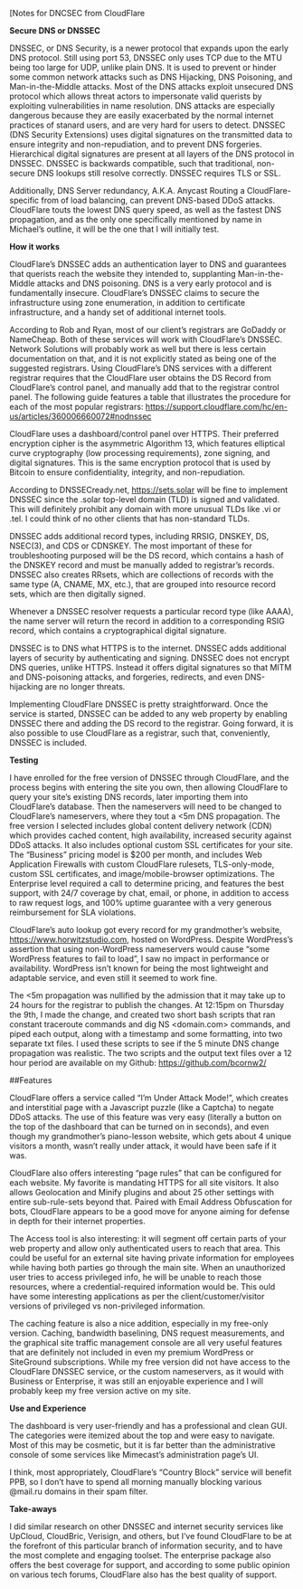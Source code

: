 [Notes for DNCSEC from CloudFlare
 

**Secure DNS or DNSSEC**

DNSSEC, or DNS Security, is a newer protocol that expands upon the early DNS protocol. Still using port 53, DNSSEC only uses TCP due to the MTU being too large for UDP, unlike plain DNS. It is used to prevent or hinder some common network attacks such as DNS Hijacking, DNS Poisoning, and Man-in-the-Middle attacks. Most of the DNS attacks exploit unsecured DNS protocol which allows threat actors to impersonate valid querists by exploiting vulnerabilities in name resolution. DNS attacks are especially dangerous because they are easily exacerbated by the normal internet practices of stanard users, and are very hard for users to detect. DNSSEC (DNS Security Extensions) uses digital signatures on the transmitted data to ensure integrity and non-repudiation, and to prevent DNS forgeries. Hierarchical digital signatures are present at all layers of the DNS protocol in DNSSEC. DNSSEC is backwards compatible, such that traditional, non-secure DNS lookups still resolve correctly. DNSSEC requires TLS or SSL. 

Additionally, DNS Server redundancy, A.K.A. Anycast Routing a CloudFlare-specific from of load balancing, can prevent DNS-based DDoS attacks. CloudFlare touts the lowest DNS query speed, as well as the fastest DNS propagation, and as the only one specifically mentioned by name in Michael’s outline, it will be the one that I will initially test.

**How it works**

CloudFlare’s DNSSEC adds an authentication layer to DNS and guarantees that querists reach the website they intended to, supplanting Man-in-the-Middle attacks and DNS poisoning. DNS is a very early protocol and is fundamentally insecure. CloudFlare’s DNSSEC claims to secure the infrastructure using zone enumeration, in addition to certificate infrastructure, and a handy set of additional internet tools.

According to Rob and Ryan, most of our client’s registrars are GoDaddy or NameCheap. Both of these services  will work with CloudFlare’s DNSSEC. Network Solutions will probably work as well but there is less certain documentation on that, and it is not explicitly stated as being one of the suggested registrars. Using CloudFlare’s DNS services with a different registrar requires that the CloudFlare user obtains the DS Record from CloudFlare’s control panel, and manually add that to the registrar control panel. The following guide features a table that illustrates the procedure for each of the most popular registrars: https://support.cloudflare.com/hc/en-us/articles/360006660072#nodnssec


CloudFlare uses a dashboard/control panel over HTTPS. Their preferred encryption cipher is the asymmetric Algorithm 13, which features elliptical curve cryptography (low processing requirements), zone signing, and digital signatures. This is the same encryption protocol that is used by Bitcoin to ensure confidentiality, integrity, and non-repudiation. 

According to DNSSECready.net, https://sets.solar will be fine to implement DNSSEC since the .solar top-level domain (TLD) is signed and validated. This will definitely prohibit any domain with more unusual TLDs like .vi or .tel. I could think of no other clients that has non-standard TLDs.

DNSSEC adds additional record types, including RRSIG, DNSKEY, DS, NSEC(3), and CDS or CDNSKEY. The most important of these for troubleshooting purposed will be the DS record, which contains a hash of the DNSKEY record and must be manually added to registrar’s records. DNSSEC also creates RRsets, which are collections of records with the same type (A, CNAME, MX, etc.), that are grouped into resource record sets, which are then digitally signed.

Whenever a DNSSEC resolver requests a particular record type (like AAAA), the name server will return the record in addition to a corresponding RSIG record, which contains a cryptographical digital signature. 

DNSSEC is to DNS what HTTPS is to the internet. DNSSEC adds additional layers of security by authenticating and signing. DNSSEC does not encrypt DNS queries, unlike HTTPS. Instead it offers digital signatures so that MITM and DNS-poisoning attacks, and forgeries, redirects, and even DNS-hijacking are no longer threats. 

Implementing CloudFlare DNSSEC is pretty straightforward. Once the service is started, DNSSEC can be added to any web property by enabling DNSSEC there and adding the DS record to the registrar. Going forward, it is also possible to use CloudFlare as a registrar, such that, conveniently, DNSSEC is included. 

**Testing**

I have enrolled for the free version of DNSSEC through CloudFlare, and the process begins with entering the site you own, then allowing CloudFlare to query your site’s existing DNS records, later importing them into CloudFlare’s database. Then the nameservers will need to be changed to CloudFlare’s nameservers, where they tout a <5m DNS propagation. The free version I selected includes global content delivery network (CDN) which provides cached content, high availability, increased security against DDoS attacks. It also includes optional custom SSL certificates for your site. The “Business” pricing model is $200 per month, and includes Web Application Firewalls with custom CloudFlare rulesets, TLS-only-mode, custom SSL certificates, and image/mobile-browser optimizations. The Enterprise level required a call to determine pricing, and features the best support, with 24/7 coverage by chat, email, or phone, in addition to access to raw request logs, and 100% uptime guarantee with a very generous reimbursement for SLA violations. 

CloudFlare’s auto lookup got every record for my grandmother’s website, https://www.horwitzstudio.com, hosted on WordPress. Despite WordPress’s assertion that using non-WordPress nameservers would cause “some WordPress features to fail to load”, I saw no impact in performance or availability. WordPress isn’t known for being the most lightweight and adaptable service, and even still it seemed to work fine.

The <5m propagation was nullified by the admission that it may take up to 24 hours for the registrar to publish the changes. At 12:15pm on Thursday the 9th, I made the change, and created two short bash scripts that ran constant traceroute commands and dig NS <domain.com> commands, and piped each output, along with a timestamp and some formatting, into two separate txt files. I used these scripts to see if the 5 minute DNS change propagation was realistic. The two scripts and the output text files over a 12 hour period are available on my Github:  https://github.com/bcornw2/ 


##Features

CloudFlare offers a service called “I’m Under Attack Mode!”, which creates and interstitial page with a Javascript puzzle (like a Captcha) to negate DDoS attacks. The use of this feature was very easy (literally a button on the top of the dashboard that can be turned on in seconds), and even though my grandmother’s piano-lesson website, which gets about 4 unique visitors a month, wasn’t really under attack, it would have been safe if it was. 

CloudFlare also offers interesting “page rules” that can be configured for each website. My favorite is mandating HTTPS for all site visitors. It also allows Geolocation and Minify plugins and about 25 other settings with entire sub-rule-sets beyond that. Paired with Email Address Obfuscation for bots, CloudFlare appears to be a good move for anyone aiming for defense in depth for their internet properties.

The Access tool is also interesting: it will segment off certain parts of your web property and allow only authenticated users to reach that area. This could be useful for an external site having private information for employees while having both parties go through the main site. When an unauthorized user tries to access privileged info, he will be unable to reach those resources, where a credential-required information would be. This ould have some interesting applications as per the client/customer/visitor versions of privileged vs non-privileged information. 

The caching feature is also a nice addition, especially in my free-only version. Caching, bandwidth baselining, DNS request measurements, and the graphical site traffic management console are all very useful features that are definitely not included in even my premium WordPress or SiteGround subscriptions. While my free version did not have access to the CloudFlare DNSSEC service, or the custom nameservers, as it would with Business or Enterprise, it was still an enjoyable experience and I will probably keep my free version active on my site.

**Use and Experience**

The dashboard is very user-friendly and has a professional and clean GUI. The categories were itemized about the top and were easy to navigate. Most of this may be cosmetic, but it is far better than the administrative console of some services like Mimecast’s administration page’s UI. 

I think, most appropriately, CloudFlare’s “Country Block” service will benefit PPB, so I don’t have to spend all morning manually blocking various @mail.ru domains in their spam filter.

**Take-aways**

I did similar research on other DNSSEC and internet security services like UpCloud, CloudBric, Verisign, and others, but I’ve found CloudFlare to be at the forefront of this particular branch of information security, and to have the most complete and engaging toolset. The enterprise package also offers the best coverage for support, and according to some public opinion on various tech forums, CloudFlare also has the best quality of support. 
